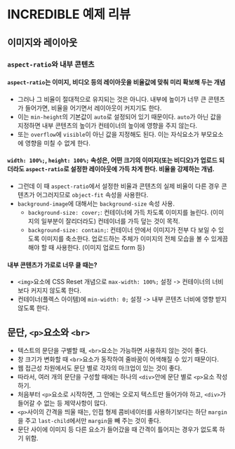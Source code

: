 


# INCREDIBLE 예제 리뷰

## 이미지와 레이아웃
### `aspect-ratio`와 내부 콘텐츠

#### `aspect-ratio`는 이미지, 비디오 등의 레이아웃을 비율값에 맞춰 미리 확보해 두는 개념
- 그러나 그 비율이 절대적으로 유지되는 것은 아니다. 내부에 높이가 너무 큰 콘텐츠가 들어가면, 비율을 어기면서 레이아웃이 커지기도 한다.
- 이는 `min-height`의 기본값이 `auto`로 설정되어 있기 때문이다. `auto`가 아닌 값을 지정하면 내부 콘텐츠의 높이가 컨테이너의 높이에 영향을 주지 않는다.
- 또는 `overflow`에 `visible`이 아닌 값을 지정해도 된다. 이는 자식요소가 부모요소에 영향을 미칠 수 없게 한다.


#### `width: 100%;`, `height: 100%;` 속성은, 어떤 크기의 이미지(또는 비디오)가 업로드 되더라도 `aspect-ratio`로 설정한 레이아웃에 가득 차게 한다. 비율을 강제하는 개념.
- 그런데 이 때 `aspect-ratio`에서 설정한 비율과 콘텐츠의 실제 비율이 다른 경우 콘텐츠가 어그러지므로 `object-fit` 속성을 사용한다.
- `background-image`에 대해서는 `background-size` 속성 사용.
    - `background-size: cover;`: 컨테이너에 가득 차도록 이미지를 늘린다. (이미지의 일부분이 잘리더라도) 컨테이너를 가득 덮는 것이 목적.
    - `background-size: contain;`: 컨테이너 안에서 이미지가 전부 다 보일 수 있도록 이미지를 축소한다. 업로드하는 주체가 이미지의 전체 모습을 볼 수 있게끔 해야 할 때 사용한다. (이미지 업로드 form 등) 

#### 내부 콘텐츠가 가로로 너무 클 때는?
- `<img>`요소에 CSS Reset 개념으로 `max-width: 100%;` 설정 -> 컨테이너의 너비보다 커지지 않도록 한다.
- 컨테이너(플렉스 아이템)에 `min-width: 0;` 설정 -> 내부 콘텐츠 너비에 영향 받지 않도록 한다.


## 문단, `<p>`요소와 `<br>`
- 텍스트의 문단을 구별할 때, `<br>`요소는 가능하면 사용하지 않는 것이 좋다.
- 창 크기가 변화할 때 `<br>`요소가 동작하여 줄바꿈이 어색해질 수 있기 때문이다.
- 웹 접근성 차원에서도 문단 별로 각자의 마크업이 있는 것이 좋다.
- 따라서, 여러 개의 문단을 구성할 때에는 하나의 `<div>`안에 문단 별로 `<p>`요소 작성하기.
- 처음부터 `<p>`요소로 시작하면, 그 안에는 오로지 텍스트만 들어가야 하고, `<div>`가 들어갈 수 없는 등 제약사항이 많다.
- `<p>`사이의 간격을 띄울 때는, 인접 형제 콤비네이터를 사용하기보다는 하단 `margin`을 주고 `last-child`에서만 `margin`을 빼 주는 것이 좋다.
- 문단 사이에 이미지 등 다른 요소가 들어갔을 때 간격이 틀어지는 경우가 없도록 하기 위함.